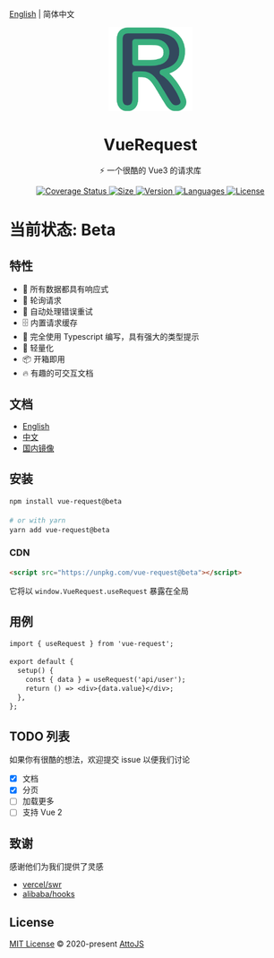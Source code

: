[English](./README.md) | 简体中文

<p align="center">
  <img
    width="150"
    src="https://raw.githubusercontent.com/AttoJS/art/master/vue-request-logo.png"
    alt="VueRequest logo"
  />
</p>
<h1 align="center">VueRequest</h1>
<div align="center">
  <p align="center">⚡️ 一个很酷的 Vue3 的请求库</p>
  <a href="https://codecov.io/github/attojs/vue-request?branch=master">
    <img
      src="https://img.shields.io/codecov/c/github/attojs/vue-request?token=NW2XVQWGPP"
      alt="Coverage Status"
    />
  </a>
  <a href="https://www.npmjs.com/package/vue-request">
    <img src="https://img.shields.io/bundlephobia/min/vue-request" alt="Size" />
  </a>
  <a href="https://www.npmjs.com/package/vue-request">
    <img src="https://img.shields.io/npm/v/vue-request/beta" alt="Version" />
  </a>
  <a href="https://www.npmjs.com/package/vue-request">
    <img src="https://img.shields.io/github/languages/top/attojs/vue-request" alt="Languages" />
  </a>
  <a href="https://www.npmjs.com/package/vue-request">
    <img src="https://img.shields.io/npm/l/vue-request" alt="License" />
  </a>
</div>

# 当前状态: Beta

## 特性

- 🚀 所有数据都具有响应式
- 🔄 轮询请求
- 🤖 自动处理错误重试
- 🗄 内置请求缓存
- 📠 完全使用 Typescript 编写，具有强大的类型提示
- 🍃 轻量化
- 📦 开箱即用
- 🔥 有趣的可交互文档

## 文档

- [English](https://attojs.github.io/vue-request-docs/)
- [中文](https://attojs.github.io/vue-request-docs/zh/)
- [国内镜像](https://attojs.gitee.io/vue-request-docs/zh/)

## 安装

```bash
npm install vue-request@beta

# or with yarn
yarn add vue-request@beta
```

### CDN

```html
<script src="https://unpkg.com/vue-request@beta"></script>
```

它将以 `window.VueRequest.useRequest` 暴露在全局

## 用例

```tsx
import { useRequest } from 'vue-request';

export default {
  setup() {
    const { data } = useRequest('api/user');
    return () => <div>{data.value}</div>;
  },
};
```

## TODO 列表

如果你有很酷的想法，欢迎提交 issue 以便我们讨论

- [x] 文档
- [x] 分页
- [ ] 加载更多
- [ ] 支持 Vue 2

## 致谢

感谢他们为我们提供了灵感

- [vercel/swr](https://github.com/vercel/swr)
- [alibaba/hooks](https://ahooks.js.org/hooks/async#userequest)

## License

[MIT License](https://github.com/AttoJS/vue-request/blob/master/LICENSE) © 2020-present [AttoJS](https://github.com/AttoJS)
